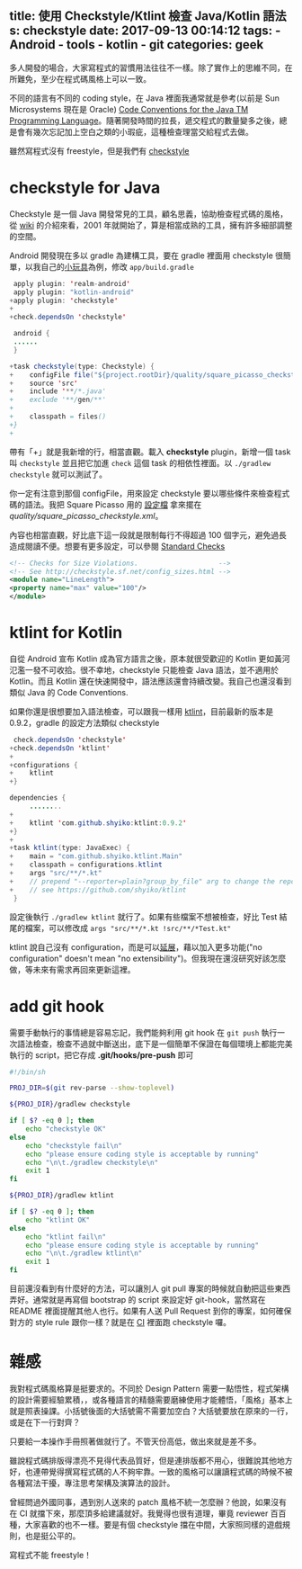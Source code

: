 title: 使用 Checkstyle/Ktlint 檢查 Java/Kotlin 語法
s: checkstyle
date: 2017-09-13 00:14:12
tags:
    - Android
    - tools
    - kotlin
    - git
categories: geek
---

多人開發的場合，大家寫程式的習慣用法往往不一樣。除了實作上的思維不同，在所難免，至少在程式碼風格上可以一致。

不同的語言有不同的 coding style，在 Java 裡面我通常就是參考(以前是 Sun Microsystems 現在是 Oracle) [Code Conventions for the Java TM Programming Language](http://www.oracle.com/technetwork/java/javase/documentation/codeconvtoc-136057.html)。隨著開發時間的拉長，遞交程式的數量變多之後，總是會有幾次忘記加上空白之類的小瑕疵，這種檢查理當交給程式去做。

雖然寫程式沒有 freestyle，但是我們有 [checkstyle](http://checkstyle.sourceforge.net/)

<!-- more -->

# checkstyle for Java

Checkstyle 是一個 Java 開發常見的工具，顧名思義，協助檢查程式碼的風格，從 [wiki](https://en.wikipedia.org/wiki/Checkstyle) 的介紹來看，2001 年就開始了，算是相當成熟的工具，擁有許多細部調整的空間。

Android 開發現在多以 gradle 為建構工具，要在 gradle 裡面用 checkstyle 很簡單，以我自己的[小玩具](https://github.com/walkingice/MomoDict/commit/1b3c31af7a8ce36198d8efb027f08ce899651def)為例，修改 `app/build.gradle`

```java
 apply plugin: 'realm-android'
 apply plugin: "kotlin-android"
+apply plugin: 'checkstyle'
+
+check.dependsOn 'checkstyle'

 android {
 ......
 }

+task checkstyle(type: Checkstyle) {
+    configFile file("${project.rootDir}/quality/square_picasso_checkstyle.xml")
+    source 'src'
+    include '**/*.java'
+    exclude '**/gen/**'
+
+    classpath = files()
+}
+
```

帶有「+」就是我新增的行，相當直觀。載入 **checkstyle** plugin，新增一個 task 叫 `checkstyle` 並且把它加進 `check` 這個 task 的相依性裡面。以 `./gradlew checkstyle` 就可以測試了。

你一定有注意到那個 configFile，用來設定 checkstyle 要以哪些條件來檢查程式碼的語法。我把 Square Picasso 用的 [設定檔](https://github.com/square/picasso/blob/master/checkstyle.xml) 拿來擺在 *quality/square_picasso_checkstyle.xml*。

內容也相當直觀，好比底下這一段就是限制每行不得超過 100 個字元，避免過長造成閱讀不便。想要有更多設定，可以參閱 [Standard Checks](http://checkstyle.sourceforge.net/checks.html)
```xml
<!-- Checks for Size Violations.                    -->
<!-- See http://checkstyle.sf.net/config_sizes.html -->
<module name="LineLength">
<property name="max" value="100"/>
</module>
```

# ktlint for Kotlin

自從 Android 宣布 Kotlin 成為官方語言之後，原本就很受歡迎的 Kotlin 更如黃河氾濫一發不可收拾。很不幸地，checkstyle 只能檢查 Java 語法，並不適用於 Kotlin。而且 Kotlin 還在快速開發中，語法應該還會持續改變。我自己也還沒看到類似 Java 的 Code Conventions.

如果你還是很想要加入語法檢查，可以跟我一樣用 [ktlint](https://github.com/shyiko/ktlint)，目前最新的版本是 0.9.2，gradle 的設定方法類似 checkstyle

```java
 check.dependsOn 'checkstyle'
+check.dependsOn 'ktlint'
+
+configurations {
+    ktlint
+}

dependencies {
     ........
+
+    ktlint 'com.github.shyiko:ktlint:0.9.2'
+}
+
+task ktlint(type: JavaExec) {
+    main = "com.github.shyiko.ktlint.Main"
+    classpath = configurations.ktlint
+    args "src/**/*.kt"
+    // prepend "--reporter=plain?group_by_file" arg to change the reporter
+    // see https://github.com/shyiko/ktlint
 }
```

設定後執行 `./gradlew ktlint` 就行了。如果有些檔案不想被檢查，好比 Test 結尾的檔案，可以修改成 `args "src/**/*.kt !src/**/*Test.kt"`

ktlint 說自己沒有 configuration，而是可以[延展](https://github.com/shyiko/ktlint#creating-a-ruleset)，藉以加入更多功能("no configuration" doesn't mean "no extensibility")。但我現在還沒研究好該怎麼做，等未來有需求再回來更新這裡。

# add git hook

需要手動執行的事情總是容易忘記，我們能夠利用 git hook 在 `git push` 執行一次語法檢查，檢查不過就中斷送出，底下是一個簡單不保證在每個環境上都能完美執行的 script，把它存成 **.git/hooks/pre-push** 即可

```bash
#!/bin/sh

PROJ_DIR=$(git rev-parse --show-toplevel)

${PROJ_DIR}/gradlew checkstyle

if [ $? -eq 0 ]; then
    echo "checkstyle OK"
else
    echo "checkstyle fail\n"
    echo "please ensure coding style is acceptable by running"
    echo "\n\t./gradlew checkstyle\n"
    exit 1
fi

${PROJ_DIR}/gradlew ktlint

if [ $? -eq 0 ]; then
    echo "ktlint OK"
else
    echo "ktlint fail\n"
    echo "please ensure coding style is acceptable by running"
    echo "\n\t./gradlew ktlint\n"
    exit 1
fi
```

目前還沒看到有什麼好的方法，可以讓別人 git pull 專案的時候就自動把這些東西弄好。通常就是再寫個 bootstrap 的 script 來設定好 git-hook，當然寫在 README 裡面提醒其他人也行。如果有人送 Pull Request 到你的專案，如何確保對方的 style rule 跟你一樣？就是在 [CI](https://zh.wikipedia.org/wiki/%E6%8C%81%E7%BA%8C%E6%95%B4%E5%90%88) 裡面跑 checkstyle 囉。

# 雜感

我對程式碼風格算是挺要求的。不同於 Design Pattern 需要一點悟性，程式架構的設計需要經驗累積，，或各種語言的精髓需要磨練使用才能體悟，「風格」基本上就是照表操課。小括號後面的大括號需不需要加空白？大括號要放在原來的一行，或是在下一行對齊？

只要給一本操作手冊照著做就行了。不管天份高低，做出來就是差不多。

雖說程式碼排版得漂亮不見得代表品質好，但是連排版都不用心，很難說其他地方好，也連帶覺得撰寫程式碼的人不夠牢靠。一致的風格可以讓讀程式碼的時候不被各種寫法干擾，專注思考架構及演算法的設計。

曾經問過外國同事，遇到別人送來的 patch 風格不統一怎麼辦？他說，如果沒有在 CI 就擋下來，那麼頂多給建議就好。我覺得也很有道理，畢竟 reviewer 百百種，大家喜歡的也不一樣。要是有個 checkstyle 擋在中間，大家照同樣的遊戲規則，也是挺公平的。

寫程式不能 freestyle！
